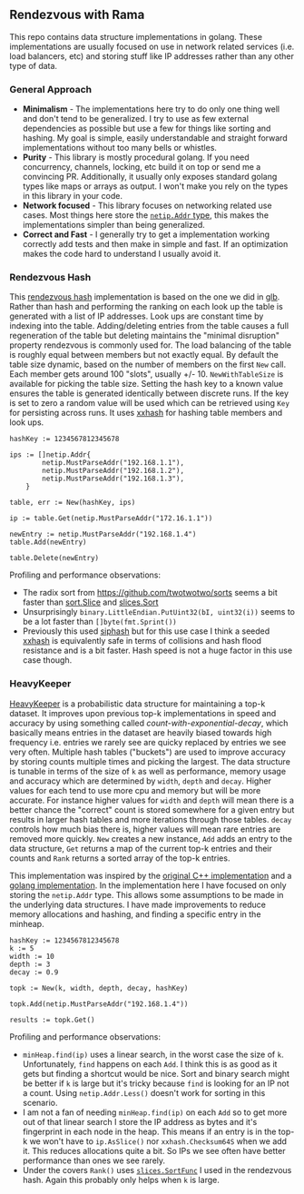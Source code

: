 ## Rendezvous with Rama

This repo contains data structure implementations in golang. These implementations are usually focused on use in network related services (i.e. load balancers, etc) and storing stuff like IP addresses rather than any other type of data.

### General Approach
* __Minimalism__ - The implementations here try to do only one thing well and don't tend to be generalized. I try to use as few external dependencies as possible but use a few for things like sorting and hashing. My goal is simple, easily understandable and straight forward implementations without too many bells or whistles.
* __Purity__ - This library is mostly procedural golang. If you need concurrency, channels, locking, etc build it on top or send me a convincing PR. Additionally, it usually only exposes standard golang types like maps or arrays as output. I won't make you rely on the types in this library in your code.
* __Network focused__ - This library focuses on networking related use cases. Most things here store the [`netip.Addr` type](https://pkg.go.dev/net/netip#Addr), this makes the implementations simpler than being generalized.
* __Correct and Fast__ - I generally try to get a implementation working correctly add tests and then make in simple and fast. If an optimization makes the code hard to understand I usually avoid it.

### Rendezvous Hash

This [rendezvous hash](https://en.wikipedia.org/wiki/Rendezvous_hashing) implementation is based on the one we did in [glb](https://github.com/github/glb-director/blob/master/docs/development/glb-hashing.md). Rather than hash and performing the ranking on each look up the table is generated with a list of IP addresses. Look ups are constant time by indexing into the table. Adding/deleting entries from the table causes a full regeneration of the table but deleting maintains the "minimal disruption" property rendezvous is commonly used for. The load balancing of the table is roughly equal between members but not exactly equal. By default the table size dynamic, based on the number of members on the first `New` call. Each member gets around 100 "slots", usually +/- 10. `NewWithTableSize` is available for picking the table size. Setting the hash key to a known value ensures the table is generated identically between discrete runs. If the key is set to zero a random value will be used which can be retrieved using `Key` for persisting across runs. It uses [xxhash](https://cyan4973.github.io/xxHash/) for hashing table members and look ups.
```
hashKey := 1234567812345678

ips := []netip.Addr{
		netip.MustParseAddr("192.168.1.1"),
		netip.MustParseAddr("192.168.1.2"),
		netip.MustParseAddr("192.168.1.3"),
	}

table, err := New(hashKey, ips)

ip := table.Get(netip.MustParseAddr("172.16.1.1"))

newEntry := netip.MustParseAddr("192.168.1.4")
table.Add(newEntry)

table.Delete(newEntry)
```

Profiling and performance observations:
* The radix sort from https://github.com/twotwotwo/sorts seems a bit faster than [sort.Slice](https://pkg.go.dev/sort#Slice) and [slices.Sort](https://pkg.go.dev/golang.org/x/exp/slices#Sort)
* Unsurprisingly `binary.LittleEndian.PutUint32(bI, uint32(i))` seems to be a lot faster than `[]byte(fmt.Sprint())`
* Previously this used [siphash](https://en.wikipedia.org/wiki/SipHash) but for this use case I think a seeded [xxhash](https://cyan4973.github.io/xxHash/) is equivalently safe in terms of collisions and hash flood resistance and is a bit faster. Hash speed is not a huge factor in this use case though.

### HeavyKeeper

[HeavyKeeper](https://www.usenix.org/system/files/conference/atc18/atc18-gong.pdf) is a probabilistic data structure for maintaining a top-k dataset. It improves upon previous top-k implementations in speed and accuracy by using something called *count-with-exponential-decay*, which basically means entries in the dataset are heavily biased towards high frequency i.e. entries we rarely see are quicky replaced by entries we see very often. Multiple hash tables ("buckets") are used to improve accuracy by storing counts multiple times and picking the largest. The data structure is tunable in terms of the size of `k` as well as performance, memory usage and accuracy which are determined by `width`, `depth` and `decay`. Higher values for each tend to use more cpu and memory but will be more accurate. For instance higher values for `width` and `depth` will mean there is a better chance the "correct" count is stored somewhere for a given entry but results in larger hash tables and more iterations through those tables. `decay` controls how much bias there is, higher values will mean rare entries are removed more quickly. `New` creates a new instance, `Add` adds an entry to the data structure, `Get` returns a map of the current top-k entries and their counts and `Rank` returns a sorted array of the top-k entries.

This implementation was inspired by the [original C++ implementation](https://github.com/papergitkeeper/heavy-keeper-project/) and a [golang implementation](https://github.com/migotom/heavykeeper). In the implementation here I have focused on only storing the `netip.Addr` type. This allows some assumptions to be made in the underlying data structures. I have made improvements to reduce memory allocations and hashing, and finding a specific entry in the minheap.

```
hashKey := 1234567812345678
k := 5
width := 10
depth := 3
decay := 0.9

topk := New(k, width, depth, decay, hashKey)

topk.Add(netip.MustParseAddr("192.168.1.4"))

results := topk.Get()
```

Profiling and performance observations:
* `minHeap.find(ip)` uses a linear search, in the worst case the size of `k`. Unfortunately, `find` happens on each `Add`. I think this is as good as it gets but finding a shortcut would be nice. Sort and binary search might be better if `k` is large but it's tricky because `find` is looking for an IP not a count. Using `netip.Addr.Less()` doesn't work for sorting in this scenario.
* I am not a fan of needing `minHeap.find(ip)` on each `Add` so to get more out of that linear search I store the IP address as bytes and it's fingerprint in each node in the heap. This means if an entry is in the top-k we won't have to `ip.AsSlice()` nor `xxhash.Checksum64S` when we add it. This reduces allocations quite a bit. So IPs we see often have better performance than ones we see rarely.
* Under the covers `Rank()` uses [`slices.SortFunc`](https://pkg.go.dev/golang.org/x/exp/slices#SortFunc) I used in the rendezvous hash. Again this probably only helps when `k` is large.
